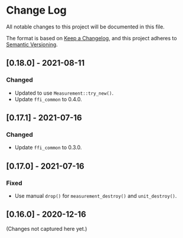 # Change Log

All notable changes to this project will be documented in this file.

The format is based on [Keep a Changelog](https://keepachangelog.com/en/1.0.0/), and this project
adheres to [Semantic Versioning](https://semver.org/spec/v2.0.0.html).

## [0.18.0] - 2021-08-11

### Changed

- Updated to use `Measurement::try_new()`.
- Update `ffi_common` to 0.4.0.

## [0.17.1] - 2021-07-16

### Changed

- Update `ffi_common` to 0.3.0.

## [0.17.0] - 2021-07-16

### Fixed

- Use manual `drop()` for `measurement_destroy()` and `unit_destroy()`.

## [0.16.0] - 2020-12-16

(Changes not captured here yet.)
